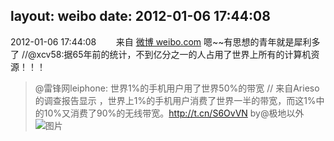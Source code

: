 layout: weibo
date: 2012-01-06 17:44:08
---
2012-01-06 17:44:08  &nbsp;&nbsp;&nbsp;&nbsp;&nbsp;&nbsp; 来自 <a href="http://weibo.com/" rel="nofollow">微博 weibo.com</a>
嗯~~有思想的青年就是犀利多了 //@xcv58:据65年前的统计，不到亿分之一的人占用了世界上所有的计算机资源！！！
>  @雷锋网leiphone: 世界1%的手机用户用了世界50%的带宽 // 来自Arieso的调查报告显示 ，世界上1%的手机用户消费了世界一半的带宽，而这1%中的10%又消费了90%的无线带宽。http://t.cn/S6OvVN by@极地以外 ​​​
>  ![图片](https://ww3.sinaimg.cn/large/7e4980bcjw1dospwoejt2j.jpg)
